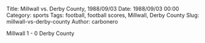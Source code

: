 Title: Millwall vs. Derby County, 1988/09/03
Date: 1988/09/03 00:00
Category: sports
Tags: football, football scores, Millwall, Derby County
Slug: millwall-vs-derby-county
Author: carbonero


Millwall 1 - 0 Derby County
